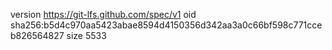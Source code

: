version https://git-lfs.github.com/spec/v1
oid sha256:b5d4c970aa5423abae8594d4150356d342aa3a0c66bf598c771cceb826564827
size 5533
